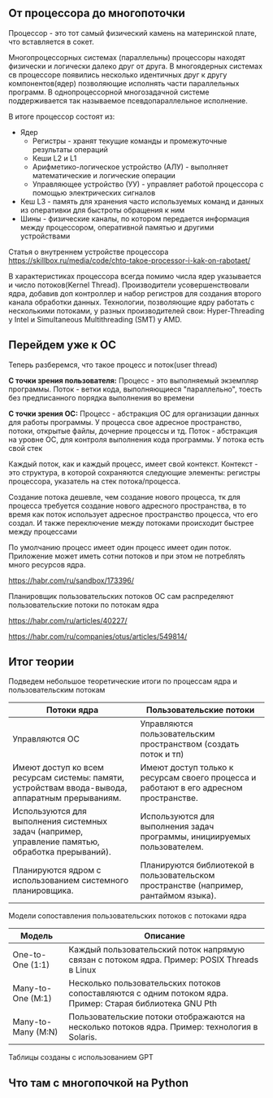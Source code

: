 ## От процессора до многопоточки
Процессор - это тот самый физический камень на материнской плате, что вставляется в сокет.

Многопроцессорных системах (параллельны) процессоры находят физически и логически далеко друг от друга. В многоядерных системах св процессоре появились несколько идентичных друг к другу компонентов(ядер) позволяющие исполнять части параллельных программ.
В однопроцессорной многозадачной системе поддерживается так называемое псевдопараллельное исполнение.

В итоге процессор состоят из:
* Ядер
    * Регистры - хранят текущие команды и промежуточные результаты операций
    * Кеши L2 и L1
    * Арифметико-логическое устройство (АЛУ) - выполняет математические и логические операции
    * Управляющее устройство (УУ) - управляет работой процессора с помощью электрических сигналов
* Кеш L3 - память для хранения часто используемых команд и данных из  оперативки для быстроты обращения к ним
* Шины - физические каналы, по котором передается информация между процессором, оперативной памятью и другими устройствами 

Статья о внутреннем устройстве процессора https://skillbox.ru/media/code/chto-takoe-processor-i-kak-on-rabotaet/

В характеристиках процессора всегда помимо числа ядер указывается и число потоков(Kernel Thread). Производители усовершенствовали ядра, добавив доп контроллер и набор регистров для создания второго канала обработки данных. Технологии, позволяющие ядру работать с несколькими потоками, у разных производителей свои: Hyper-Threading у Intel и Simultaneous Multithreading (SMT) у AMD.
## Перейдем уже к ОС
Теперь разберемся, что такое процесс и поток(user thread)

**С точки зрения пользователя:**
Процесс - это выполняемый экземпляр программы.
Поток - ветки кода, выполняющиеся "параллельно", тоесть без предписанного порядка выполнения во времени

**С точки зрения ОС:**
Процесс - абстракция ОС для организации данных для работы программы. У процесса свое адресное пространство, потоки, открытые файлы, дочерние процессы и тд.
Поток - абстракция на уровне ОС, для контроля выполнения кода программы. У потока есть свой стек

Каждый поток, как и каждый процесс, имеет свой контекст. Контекст - это структура, в которой сохраняются следующие элементы: регистры процессора, указатель на стек потока/процесса.

Создание потока дешевле, чем создание нового процесса, тк для процесса требуется создание нового адресного пространства, в то время как поток использует адресное пространство процесса, что его создал. И также переключение между потоками происходит быстрее между процессами

По умолчанию процесс имеет один процесс имеет один поток. Приложение может иметь сотни потоков и при этом не потреблять много ресурсов ядра. 

https://habr.com/ru/sandbox/173396/

Планировщик пользовательских потоков ОС сам распределяют пользовательские потоки по потокам ядра

https://habr.com/ru/articles/40227/

https://habr.com/ru/companies/otus/articles/549814/

## Итог теории
Подведем небольшое теоретические итоги по процессам ядра и пользовательским потокам

| Потоки ядра                                                                                       | Пользовательские потоки                                                                |
| ------------------------------------------------------------------------------------------------- | -------------------------------------------------------------------------------------- |
| Управляются ОС                                                                                    | Управляются пользовательским пространством (создать поток и тп)                        |
| Имеют доступ ко всем ресурсам системы: памяти, устройствам ввода-вывода, аппаратным прерываниям.  | Имеют доступ только к ресурсам своего процесса и работают в его адресном пространстве. |
| Используются для выполнения системных задач (например, управление памятью, обработка прерываний). | Используются для выполнения задач программы, инициируемых пользователем.               |
| Планируются ядром с использованием системного планировщика.                                       | Планируются библиотекой в пользовательском пространстве (например, рантаймом языка).   |
Модели сопоставления пользовательских потоков с потоками ядра

| Модель             | Описание                                                                                                  |
| ------------------ | --------------------------------------------------------------------------------------------------------- |
| One-to-One (1:1)   | Каждый пользовательский поток напрямую связан с потоком ядра. Пример: POSIX Threads в Linux               |
| Many-to-One (M:1)  | Несколько пользовательских потоков сопоставляются с одним потоком ядра. Пример: Старая библиотека GNU Pth |
| Many-to-Many (M:N) | Пользовательские потоки отображаются на несколько потоков ядра. Пример: технология в Solaris.             |
Таблицы созданы с использованием GPT

## Что там с многопочкой на Python